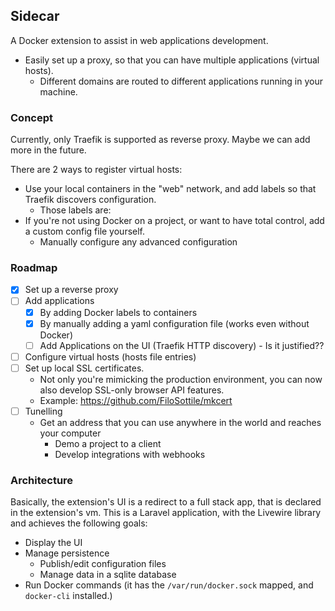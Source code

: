 ## Sidecar

A Docker extension to assist in web applications development.
- Easily set up a proxy, so that you can have multiple applications (virtual hosts).
  - Different domains are routed to different applications running in your machine.

### Concept

Currently, only Traefik is supported as reverse proxy. Maybe we can add more in the future.

There are 2 ways to register virtual hosts:
- Use your local containers in the "web" network, and add labels so that Traefik discovers configuration.
  - Those labels are:
- If you're not using Docker on a project, or want to have total control, add a custom config file yourself.
  - Manually configure any advanced configuration

### Roadmap
- [x] Set up a reverse proxy
- [ ] Add applications
  - [x] By adding Docker labels to containers
  - [x] By manually adding a yaml configuration file (works even without Docker)
  - [ ] Add Applications on the UI (Traefik HTTP discovery) - Is it justified??
- [ ] Configure virtual hosts (hosts file entries)
- [ ] Set up local SSL certificates. 
  - Not only you're mimicking the production environment, you can now also develop SSL-only browser API features.
  - Example: https://github.com/FiloSottile/mkcert
- [ ] Tunelling
  - Get an address that you can use anywhere in the world and reaches your computer
    - Demo a project to a client
    - Develop integrations with webhooks
  
### Architecture

Basically, the extension's UI is a redirect to a full stack app, that is declared in the extension's vm.
This is a Laravel application, with the Livewire library and achieves the following goals: 
- Display the UI
- Manage persistence
  - Publish/edit configuration files
  - Manage data in a sqlite database
- Run Docker commands (it has the `/var/run/docker.sock` mapped, and `docker-cli` installed.)
